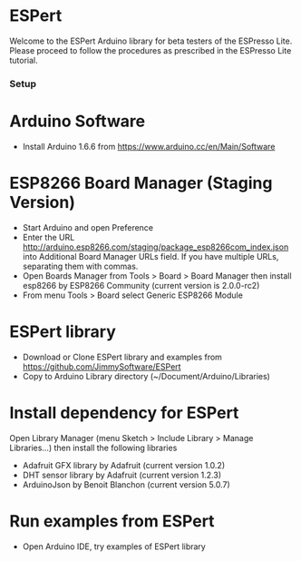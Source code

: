 # ESPert
Welcome to the ESPert Arduino library for beta testers of the ESPresso Lite.
Please proceed to follow the procedures as prescribed in the ESPresso Lite tutorial.

### Setup
# Arduino Software
- Install Arduino 1.6.6 from https://www.arduino.cc/en/Main/Software

# ESP8266 Board Manager (Staging Version)
- Start Arduino and open Preference
- Enter the URL http://arduino.esp8266.com/staging/package_esp8266com_index.json into Additional Board Manager URLs field. If you have multiple URLs, separating them with commas.
- Open Boards Manager from Tools > Board > Board Manager then install esp8266 by ESP8266 Community (current version is 2.0.0-rc2)
- From menu Tools > Board select Generic ESP8266 Module

# ESPert library
- Download or Clone ESPert library and examples from https://github.com/JimmySoftware/ESPert 
- Copy to Arduino Library directory (~/Document/Arduino/Libraries)

# Install dependency for ESPert
Open Library Manager (menu Sketch > Include Library > Manage Libraries…) then install the following libraries
- Adafruit GFX library by Adafruit (current version 1.0.2)
- DHT sensor library by Adafruit (current version 1.2.3)
- ArduinoJson by Benoit Blanchon (current version 5.0.7)

# Run examples from ESPert
- Open Arduino IDE, try examples of ESPert library


